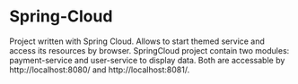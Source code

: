 # Spring-Cloud
Project written with Spring Cloud. Allows to start themed service and access its resources by browser. 
SpringCloud project contain two modules: payment-service and user-service to display data. Both are accessable by http://localhost:8080/ and http://localhost:8081/.
